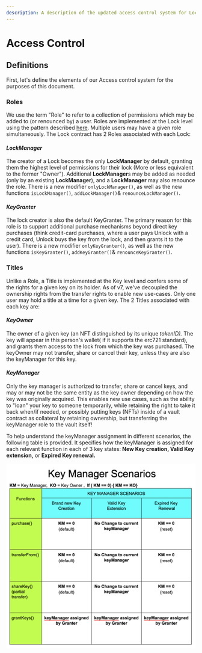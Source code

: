 ```yaml
---
description: A description of the updated access control system for Lock contracts
---
```


# Access Control

## Definitions

First, let's define the elements of our Access control system for the purposes of this document.

### Roles

We use the term "Role" to refer to a collection of permissions which may be added to (or renounced by) a user. Roles are implemented at the Lock level using the pattern described [here](https://docs.openzeppelin.com/contracts/2.x/access-control#role-based-access-control). Multiple users may have a given role simultaneously. The Lock contract has 2 Roles associated with each Lock:

#### _LockManager_

The creator of a Lock becomes the only **LockManager** by default, granting them the highest level of permissions for their lock (More or less equivalent to the former "Owner"). Additional **LockManager**s may be added as needed (only by an existing **LockManager**), and a **LockManager** may also renounce the role. There is a new modifier `onlyLockManager()`, as well as the new functions `isLockManager()`, `addLockManager()`& `renounceLockManager()`.

#### _KeyGranter_

The lock creator is also the default KeyGranter. The primary reason for this role is to support additional purchase mechanisms beyond direct key purchases (think credit-card purchases, where a user pays Unlock with a credit card, Unlock buys the key from the lock, and then grants it to the user). There is a new modifier `onlyKeyGranter()`, as well as the new functions `isKeyGranter()`, `addKeyGranter()`& `renounceKeyGranter()`.

### Titles

Unlike a Role, a Title is implemented at the Key level and confers some of the rights for a given key on its holder. As of v7, we've decoupled the ownership rights from the transfer rights to enable new use-cases. Only one user may hold a title at a time for a given key. The 2 Titles associated with each key are:

#### _KeyOwner_

The owner of a given key (an NFT distinguished by its unique _tokenID)._ The key will appear in this person's wallet( if it supports the erc721 standard), and grants them access to the lock from which the key was purchased. The keyOwner may not transfer, share or cancel their key, unless they are also the keyManager for this key.

#### _KeyManager_

Only the key manager is authorized to transfer, share or cancel keys, and may or may not be the same entity as the key owner depending on how the key was originally acquired. This enables new use cases, such as the ability to "loan" your key to someone temporarily, while retaining the right to take it back when/if needed, or possibly putting keys (NFTs) inside of a vault contract as collateral by retaining ownership, but transferring the keyManager role to the vault itself!

To help understand the keyManager assignment in different scenarios, the following table is provided. It specifies how the keyManager is assigned for each relevant function in each of 3 key states: **New Key creation, Valid Key extension,** or **Expired Key renewal.**

![](../../../.gitbook/assets/lock-permissions-roles.png)
